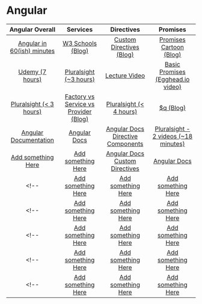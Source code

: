 # Angular

|                       Angular Overall                          |                Services                                                   |                                 Directives                            |                                 Promises                                 |
|                       :-------------:                          |             :-------------:                                               |                              :-------------:                          |                             :-------------:                              |
| <a href="https://goo.gl/inXTyY">Angular in 60(ish) minutes</a> | <a href="https://goo.gl/6pAQ9q">W3 Schools (Blog)</a>                     | <a href="https://goo.gl/xHnFp8">Custom Directives (Blog)</a>          | <a href="https://goo.gl/cXT3Ew">Promises Cartoon (Blog)</a>              |
| <a href="https://goo.gl/rohwTQ">Udemy (7 hours)</a>            | <a href="https://goo.gl/4O0Ckt">Pluralsight (~3 hours)</a>                | <a href="https://goo.gl/BQyNKR">Lecture Video</a>                     | <a href="https://goo.gl/8FdJ6R">Basic Promises (Egghead.io video)</a>    |
| <a href="https://goo.gl/9SkJK5">Pluralsight (< 3 hours)</a>    | <a href="https://goo.gl/jNEPRL">Factory vs Service vs Provider (Blog)</a> | <a href="https://goo.gl/XAz2ue">Pluralsight (< 4 hours)</a>           | <a href="https://goo.gl/bPnqo9">$q (Blog)</a>                            |
| <a href="https://goo.gl/a2vIxv">Angular Documentation</a>      | <a href="https://goo.gl/giwQ3Z">Angular Docs</a>                          | <a href="https://goo.gl/yHCJIx">Angular Docs Directive Components</a> | <a href="https://goo.gl/0AJ4xU">Pluralsight - 2 videos (~18 minutes)</a> |
| <a href="#">Add something Here</a>                             | <a href="#">Add something Here</a>                                        | <a href="https://goo.gl/bZYTWl">Angular Docs Custom Directives</a>    | <a href="https://goo.gl/dd3spB">Angular Docs</a>                         |
<!--| <a href="#">Add something Here</a>                             | <a href="#">Add something Here</a>                                        | <a href="#">Add something Here</a>                                    | <a href="#">Add something here</a> |-->
<!--| <a href="#">Add something Here</a>                             | <a href="#">Add something Here</a>                                        | <a href="#">Add something Here</a>                                    | <a href="#">Add something here</a> |-->
<!--| <a href="#">Add something Here</a>                             | <a href="#">Add something Here</a>                                        | <a href="#">Add something Here</a>                                    | <a href="#">Add something here</a> |-->
<!--| <a href="#">Add something Here</a>                             | <a href="#">Add something Here</a>                                        | <a href="#">Add something Here</a>                                    | <a href="#">Add something here</a> |-->
<!--| <a href="#">Add something Here</a>                             | <a href="#">Add something Here</a>                                        | <a href="#">Add something Here</a>                                    | <a href="#">Add something here</a> |-->
